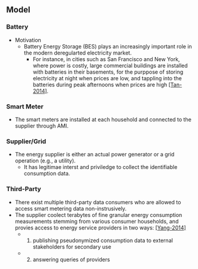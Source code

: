 ## Model


### Battery
- Motivation
  - Battery Energy Storage (BES) plays an increasingly important role in the modern deregularted electricity market. 
    - For instance, in cities such as San Francisco and New York, where power is costly, large commercial buildings are installed with batteries in their basements, for the purppose of storing electricity at night when prices are low, and tappling into the batteries during peak afternoons when prices are high [[Tan-2014]](http://ieeexplore.ieee.org/stamp/stamp.jsp?arnumber=7007733).

### Smart Meter
- The smart meters are installed at each household and connected to the supplier through AMI.

### Supplier/Grid
- The energy supplier is either an actual power generator or a grid operation (e.g., a utility).
  - It has legitimae interst and priviledge to collect the identifiable consumption data. 
  
### Third-Party
- There exist multiple third-party data consumers who are allowed to access smart metering data non-instrusively. 
- The supplier coolect terabytes of fine granular energy consumption measurements stemming from various consumer households, and provies access to energy service providers in two ways: [[Yang-2014]](http://ieeexplore.ieee.org/xpl/login.jsp?tp=&arnumber=7007759&url=http%3A%2F%2Fieeexplore.ieee.org%2Fxpls%2Fabs_all.jsp%3Farnumber%3D7007759)
  - 1. publishing pseudonymized consumption data to external stakeholders for secondary use
  - 2. answering queries of providers
